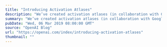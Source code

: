 ```yaml
---
title: "Introducing Activation Atlases"
description: "We’ve created activation atlases (in collaboration with Google researchers), a new technique for visualizing what interactions between neurons can represent. As AI systems are deployed in increasingly sensitive contexts, having a better understanding of their internal decision-making processes will let us identify weaknesses and investigate failures."
summary: "We’ve created activation atlases (in collaboration with Google researchers), a new technique for visualizing what interactions between neurons can represent. As AI systems are deployed in increasingly sensitive contexts, having a better understanding of their internal decision-making processes will let us identify weaknesses and investigate failures."
pubDate: "Wed, 06 Mar 2019 08:00:00 GMT"
source: "OpenAI Blog"
url: "https://openai.com/index/introducing-activation-atlases"
thumbnail: ""
---
```


